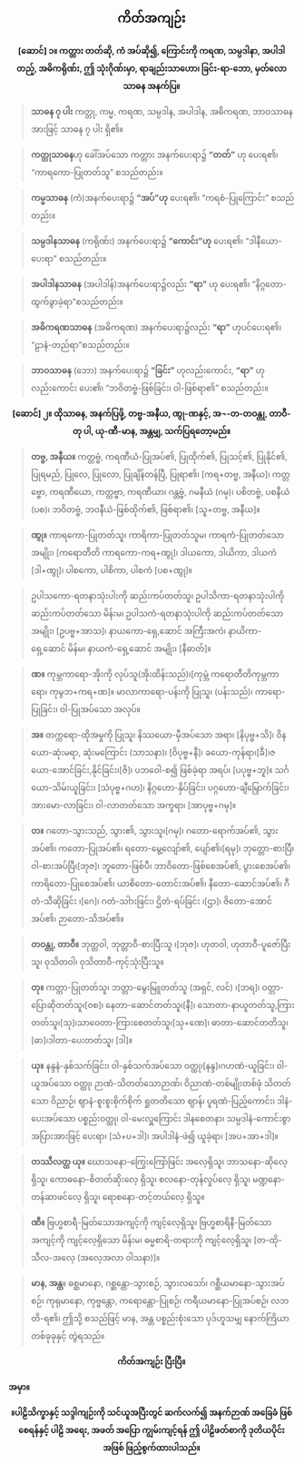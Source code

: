 ## <center>ကိတ်အကျဉ်း</center>

**<center>[ဆောင်] ၁။ ကတ္တား တတ်ဆို, ကံ အပ်ဆို၍, ကြောင်းကို ကရဏ, သမ္ပဒါနာ, အပါဒါတည့်, အဓိကရိုဏ်း, ဤ သုံးဂိုဏ်းမှာ, ရာချည်းသာဟော၊ ခြင်း-ရာ-ဘော, မှတ်လော သာဓန အနက်ပြ။</center>**

>**သာဓန ၇ ပါး** ကတ္တု, ကမ္မ, ကရဏ, သမ္ပဒါန, အပါဒါန, အဓိကရဏ, ဘာဝသာဓန အားဖြင့် သာဓန ၇ ပါး ရှိ၏။ 

>**ကတ္တုသာဓန**ဟု ခေါ်အပ်သော ကတ္တား အနက်ပေးရာ၌ **“တတ်”** ဟု ပေးရ၏၊ “ကာရကော-ပြုတတ်သူ” စသည်တည်း။

>**ကမ္မသာဓန** (ကံ)အနက်ပေးရာ၌ **“အပ်”ဟု** ပေးရ၏၊ “ကရစံ-ပြုကြောင်း” စသည်တည်း။

>**သမ္ပဒါနသာဓန** (ကရိုဏ်း) အနက်ပေးရာ၌ **“ကောင်း”ဟု** ပေးရ၏၊ “ဒါနီယော-ပေးရာ” စသည်တည်း။

>**အပါဒါနသာဓန** (အပါဒါန်)အနက်ပေးရာ၌လည်း **“ရာ”** ဟု ပေးရ၏၊ “နိဂ္ဂတော-ထွက်ခွာခဲ့ရာ”စသည်တည်း။

>**အဓိကရဏသာဓန** (အဓိကရဏ) အနက်ပေးရာ၌လည်း **“ရာ”** ဟုပင်ပေးရ၏၊ “ဠာနံ-တည်ရာ”စသည်တည်း။

>**ဘာဝသာဓန** (ဘော) အနက်ပေးရာ၌ **“ခြင်း”** ဟုလည်းကောင်း, **“ရာ”** ဟု လည်းကောင်း ပေး၏၊ “ဘဝိတဗ္ဗံ-ဖြစ်ခြင်း၊ ဝါ-ဖြစ်ရာ၏” စသည်တည်း။

**<center>[ဆောင်] ၂။ ထိုသာဓန, အနက်ပြဖို့, တဗ္ဗ-အနီယ, ဏွု-ဏနှင့်, အ¬-တ-တဝန္တု, တာဝီ-တု ပါ, ယု-ဏီ-မာန, အန္တမျှ, သက်ပြရတော့မည်။</center>**

>**တဗ္ဗ, အနီယ။** ကတ္တဗ္ဗံ, ကရဏီယံ-ပြုအပ်၏, ပြုထိုက်၏, ပြုသင့်၏, ပြုနိုင်၏, ပြုရမည်, ပြုလေ, ပြုလော, ပြုချိန်တန်ပြီ, ပြုရာ၏၊ [ကရ+တဗ္ဗ, အနီယ]၊ ကတ္တဗ္ဗော, ကရဏီယော, ကတ္တဗ္ဗာ, ကရဏီယာ၊ ဂန္တဗ္ဗံ, ဂမနီယံ (ဂမု)၊ ပစိတဗ္ဗံ, ပစနီယံ (ပစ)၊ ဘဝိတဗ္ဗံ, ဘဝနီယံ-ဖြစ်ထိုက်၏, ဖြစ်ရာ၏၊ [သူ+တဗ္ဗ, အနီယ]။

>**ဏွု။**  ကာရကော-ပြုတတ်သူ၊ ကာရိကာ-ပြုတတ်သူမ၊ ကာရကံ-ပြုတတ်သောအမျိုး၊ [ကရောတီတိ ကာရကော-ကရ+ဏွု]၊ ဒါယကော, ဒါယိကာ, ဒါယကံ [ဒါ+ဏွု]၊ ပါစကော, ပါစိကာ, ပါစကံ [ပစ+ဏွု]။

>ဥပါသကော-ရတနာသုံးပါးကို ဆည်းကပ်တတ်သူ၊ ဥပါသိကာ-ရတနာသုံးပါကို ဆည်းကပ်တတ်သော မိန်းမ၊ ဥပါသကံ-ရတနာသုံးပါကို ဆည်းကပ်တတ်သော အမျိုး၊ [ဥပဗ္ဗ+အာသ]၊ နာယကော-ရှေ,ဆောင် အကြီးအကဲ၊ နာယိကာ-ရှေ့ဆောင် မိန်မ၊ နာယကံ-ရှေ့ဆောင် အမျိုး၊ [နီဓာတ်]။

>**ဏ။** ကုမ္ဘကာရော-အိုးကို လုပ်သူ(အိုးထိန်းသည်)၊[ကုမ္ဘံ က‌ရောတီတိကုမ္ဘကာရော၊ ကုမွဘ+ကရ+ဏ]။ မာလာကာရော-ပန်းကို ပြုသူ၊ (ပန်းသည်)၊ ကာရော-ပြုခြင်း၊ ဝါ-ပြုအပ်သော အလုပ်။

>**အ။** တက္ကရော-ထိုအမှုကို ပြုသူ၊ နိဿယော-မှီအပ်သော အရာ၊ [နိပုဗ္ဗ+သိ]၊ ဝိနယော-ဆုံးမရာ, ဆုံးမကြောင်း (သာသနာ)၊ [ဝိပုဗ္ဗ+နီ]၊ ခယော-ကုန်ရာ၊[ခီ]၊ဇယော-အောင်ခြင်း,နိုင်ခြင်း၊[ဇိ]၊ ပဘဝေါ-စ၍ ဖြစ်ခဲ့ရာ အရပ်၊ [ပပုဗ္ဗ+ဘူ]။ သင်္ဂယော-သိမ်းယူခြင်း၊ [သံပုဗ္ဗ+ဂဟ]၊ နိဂ္ဂဟော-နှိပ်ခြင်း၊ ပဂ္ဂဟော-ချီမြှောက်ခြင်း၊ အားမော-လာခြင်း၊ ဝါ-လာတတ်သော အက္ခရာ၊ [အာပုဗ္ဗ+ဂမု]။

>**တ။** ဂတော-သွားသည်, သွား၏, သွားသူ၊[ဂမု]၊ ဂတော-ရောက်အပ်၏, သွားအပ်၏၊ ကတော-ပြုအပ်၏၊ ရတော-မွေ့လျော်၏, ပျော်၏၊[ရမု]၊ ဘုတ္တော-စားပြီ၊ ဝါ-စားအပ်ပြီ၊[ဘုဇ]၊ ဘူတော-ဖြစ်ပီ၊ ဘာဝိတော-ဖြစ်စေအပ်၏, ပွားစေအပ်၏၊ ကာရိတော-ပြုစေအပ်၏၊ ယာစိတော-တောင်းအပ်၏၊ နီတော-ဆောင်အပ်၏၊ ဂီတံ-သီဆိုခြင်း ၊[ဂေ]၊ ဂတံ-သါားဖြင်း၊ ဌိတံ-ရပ်ခြင်း ၊[ဌာ]၊ ဇိတော-အောင်အပ်၏၊ ဉာတော-သိအပ်၏။

>**တဝန္တု, တာဝီ။**  ဘုတ္တဝါ, ဘုတ္တာဝီ-စားပြီးသူ ၊[ဘုဇ]၊ ဟုတဝါ, ဟုတာဝီ-ပူဇော်ပြီးသူ၊ ဝုသိတဝါ၊ ဝုသိတာဝီ-ကုင့်သုံးပြီးသူ။

>**တု။**  ကတ္တာ-ပြုတတ်သူ၊ ဘတ္တာ-မွေးမြူတတ်သူ (အရှင်, လင်) ၊[ဘရ]၊ ဝတ္တာ-ပြောဆိုတတ်သူ၊[ဝစ]၊ နေတာ-ဆောင်တတ်သူ၊[နီ]၊ သောတာ-နာယူတတ်သူ,ကြားတတ်သူ၊[သု]၊သာဝေတာ-ကြားစေတတ်သူ၊[သု+ဏေ]၊  ဓာတာ-ဆောင်တတိသူ၊[ဓာ]၊ဒါတာ-ပေးတတ်သူ၊ [ဒါ]။

>**ယု။**  နန္ဒနံ-နှစ်သက်ခြင်း၊ ဝါ-နှစ်သက်အပ်သော ဝတ္ထု၊[နန္ဒ]၊ဂဟဏံ-ယူခြင်း၊ ဝါ-ယူအပ်သော ဝတ္ထု၊ ဉာဏံ-သိတတ်သောဉာဏ်၊ ဝိညာဏံ-တစ်မျိုးတစ်ဖုံ သိတတ်သော ဝိညာဉ်၊ ဈာနံ-စူးစူးစိုက်စိုက် ရှုတတိသော ဈာန်၊ ပူရဏံ-ပြည့်ကောင်း၊ ဒါနံ-ပေးအပ်သော ပစ္စည်းဝတ္ထု၊ ဝါ-မေးလှူကြောင်း ဒါနစေတနာ၊ သမ္ပဒါနံ-ကောင်းစွာ အပြားအားဖြင့် ပေးရာ၊ [သံ+ပ+ဒါ]၊ အပါဒါနံ-ဖဲ၍ ယူခဲ့ရာ၊ [အပ+အာ+ဒါ]။

>**တဿီလတ္ထ ယု။**  ဃောသနော-ကြွေးကြော်ဖြင်း အလေ့ရှိသူ၊ ဘာသနော-ဆိုလေ့ ရှိသူ၊ ကောဓနော-စိတတ်ဆိုးလေ့ ရှိသူ၊ စလနော-တုန်လှုပ်လေ့ ရှိသူ၊ မဏ္ဍနော-တန်ဆာဖင်လေ့ ရှိသူ၊ ရောစနော-တင့်တယ်လေ့ ရှိသူ။

>**ဏီ။**  ဗြဟ္မစာရီ-မြတ်သောအကျင့်ကို ကျင့်လေ့ရှိသူ၊ ဗြဟ္မစာရိနီ-မြတ်သောအကျင့်ကို ကျင့်လေ့ရှိသော မိန်းမ၊ ဓမ္မစာရိ-တရားကို ကျင့်လေ့ရှိသူ၊ [တ-ထို-သီလ-အလေ့ (အလေ့အလာ ဝါသနာ)]။

>**မာန, အန္တ**။  ဓစ္ဆမာနော, ဂစ္ဆန္တော-သွားစဉ်, သွားလသော်၊ ဂစ္ဆီယမာနော-သွားအပ်စဉ်၊ ကုရုမာနော, ကုဗ္ဗန္တော, က‌ရောန္တော-ပြုစဉ်၊ ကရီယမာနော-ပြုအပ်စဉ်၊ လဘတိ-ရ၏၊ ဤသို့ စသည်ဖြင့် မာန, အန္တ ပစ္စည်းစုံးသော ပုဒ်ဟူသမျှ နောက်ကြိယာ တစ်ခုခုနှင့် တွဲရသည်။

**<center>ကိတ်အကျဉ်း ပြီးပြီ။</center>**

**အမှာ။**
**<center>။ပါဠိသိက္ခာနှင့် သဒ္ဒါကျဉ်းကို သင်ယူအပြီးတွင် ဆက်လက်၍ အနက်ဉာဏ် အခြေခံ ဖြစ်စေရန်နှင့် ပါဠိ အရေး, အဖတ် အပြော ကျွမ်းကျင့်ရန် ဤ ပါဠိဖတ်စာကို ဒုတိယပိုင်းအဖြစ် ဖြည့်စွက်ထားပါသည်။</center>**
 
